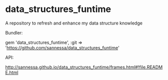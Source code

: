 data_structures_funtime
=======================

A repository to refresh and enhance my data structure knowledge

Bundler:

gem 'data_structures_funtime', :git => 'https://github.com/sannessa/data_structures_funtime'

API:

http://sannessa.github.io/data_structures_funtime/frames.html#!file.README.html
